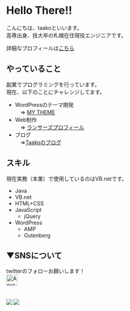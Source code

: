 # Hello There!!
こんにちは、taakoといいます。<br>
高専出身、技大卒の札幌在住現役エンジニアです。<br>

詳細なプロフィールは[こちら](https://taako-biz.com/profile/)

## やっていること
副業でプログラミングを行っています。<br>
現在、以下のことにチャレンジしてます。
- WordPressのテーマ開発<br>
　⇒ [MY THEME](https://github.com/taako-502/mytheme)
- Web制作<br>
　⇒ [ランサーズプロフィール](https://www.lancers.jp/profile/taako502?ref=header_menu)
- ブログ<br>
　⇒[Taakoのブログ](https://taako-biz.com/)

## スキル
現在実務（本業）で使用しているのはVB.netです。<br>
- Java
- VB.net
- HTML+CSS
- JavaScript
  - jQuery
- WordPress
  - AMP
  - Gutenberg

## ▼SNSについて
twitterのフォローお願いします！<br>
<a href="https://twitter.com/taakobiz">
  <img align="left" alt="Anurag Hazra | Twitter" width="30px" src="https://raw.githubusercontent.com/anuraghazra/anuraghazra/master/assets/twitter.svg" />
</a><br><br><br>

<a href="https://github.com/anuraghazra/github-readme-stats">
  <img align="left" src="https://github-readme-stats.vercel.app/api?username=taako-502&count_private=true&show_icons=true" />
</a>
<a href="https://github.com/anuraghazra/github-readme-stats">
  <img align="left" src="https://github-readme-stats.vercel.app/api/top-langs/?username=taako-502" />
</a>
